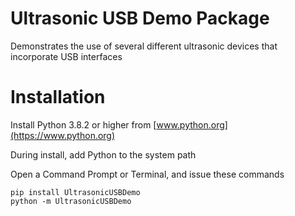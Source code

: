 # Ultrasonic USB Demo Package

Demonstrates the use of several different ultrasonic devices
that incorporate USB interfaces

# Installation

Install Python 3.8.2 or higher from [www.python.org](https://www.python.org) 

During install, add Python to the system path

Open a Command Prompt or Terminal, and issue these commands

    pip install UltrasonicUSBDemo
    python -m UltrasonicUSBDemo
